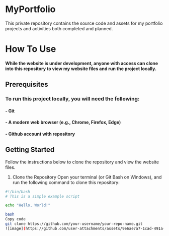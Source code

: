# MyPortfolio
This private repository contains the source code and assets for my portfolio projects and activities both completed and planned.

# How To Use
#### While the website is under development, anyone with access can clone into this repository to view my website files and run the project locally.

## Prerequisites
### To run this project locally, you will need the following:
#### - Git
#### - A modern web browser (e.g., Chrome, Firefox, Edge)
#### - Github account with repository

## Getting Started
Follow the instructions below to clone the repository and view the website files.

1. Clone the Repository
Open your terminal (or Git Bash on Windows), and run the following command to clone this repository:

```bash
#!/bin/bash
# This is a simple example script

echo "Hello, World!"

bash
Copy code
git clone https://github.com/your-username/your-repo-name.git
![image](https://github.com/user-attachments/assets/9e6ae7a7-1cad-491a-905b-5226b2d0e170)
